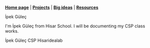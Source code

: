 **[Home page](README.md)** | **[Projects](projects.md)** | **[Big ideas](bigideas.md)** | **[Resources](Resources.md)**

İpek Güleç

I'm İpek Güleç from Hisar School. I will be documenting my CSP class works.

İpek Güleç CSP Hisaridealab


